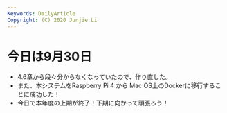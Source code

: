 ```yaml
---
Keywords: DailyArticle
Copyright: (C) 2020 Junjie Li
---
```


# 今日は9月30日

- 4.6章から段々分からなくなっていたので、作り直した。
- また、本システムをRaspberry Pi 4 から Mac OS上のDockerに移行することに成功した！
- 今日で本年度の上期が終了！下期に向かって頑張ろう！
